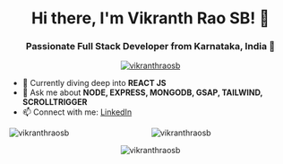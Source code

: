 <h1 align="center">Hi there, I'm Vikranth Rao SB! 👋</h1>
<h3 align="center">Passionate Full Stack Developer from Karnataka, India 🚀</h3>

<p align="center">
  <a href="https://github.com/ryo-ma/github-profile-trophy">
    <img src="https://github-profile-trophy.vercel.app/?username=vikranthraosb" alt="vikranthraosb" />
  </a>
</p>

- 🌱 Currently diving deep into **REACT JS**
- 💬 Ask me about **NODE, EXPRESS, MONGODB, GSAP, TAILWIND, SCROLLTRIGGER**
- 📫 Connect with me: [LinkedIn](https://www.linkedin.com/in/vikranth-rao-sb/)

<p align="center">
  <img align="left" src="https://github-readme-stats.vercel.app/api/top-langs?username=vikranthraosb&show_icons=true&locale=en&layout=compact" alt="vikranthraosb" />
</p>

<p align="center">
  <img src="https://github-readme-stats.vercel.app/api?username=vikranthraosb&show_icons=true&locale=en" alt="vikranthraosb" />
</p>

<p align="center">
  <img src="https://github-readme-streak-stats.herokuapp.com/?user=vikranthraosb&" alt="vikranthraosb" />
</p>



